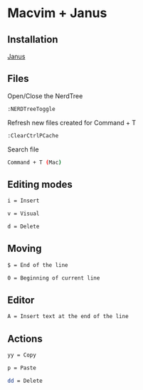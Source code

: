 # Macvim + Janus

## Installation

[Janus](https://github.com/carlhuda/janus)

## Files

Open/Close the NerdTree

```sh
:NERDTreeToggle
```

Refresh new files created for Command + T

```sh
:ClearCtrlPCache
```

Search file

```sh
Command + T (Mac)
```

## Editing modes

```sh
i = Insert
```

```sh
v = Visual
```

```sh
d = Delete
```

## Moving

```sh
$ = End of the line
```

```sh
0 = Beginning of current line
```

## Editor


```sh
A = Insert text at the end of the line
```

## Actions


```sh
yy = Copy
```

```sh
p = Paste
```

```sh
dd = Delete
```
